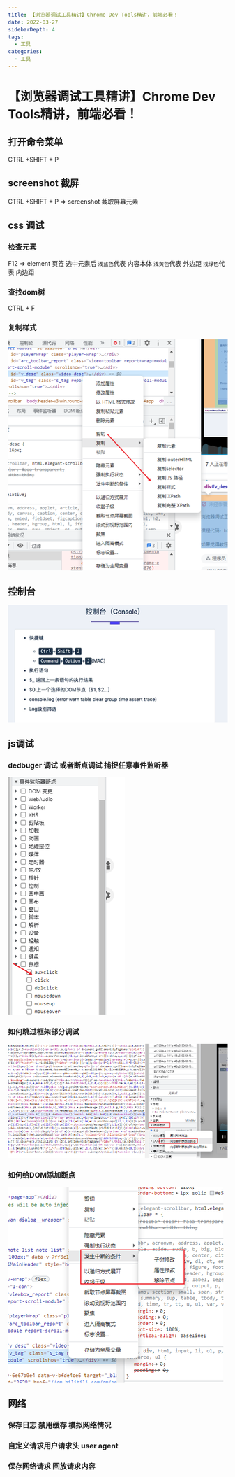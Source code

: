 ```yaml
---
title: 【浏览器调试工具精讲】Chrome Dev Tools精讲，前端必看！
date: 2022-03-27
sidebarDepth: 4
tags:
  - 工具
categories:
  - 工具
---
```



# 【浏览器调试工具精讲】Chrome Dev Tools精讲，前端必看！

## 打开命令菜单
CTRL +SHIFT + P


## screenshot 截屏 

CTRL +SHIFT + P => screenshot 截取屏幕元素

## css 调试
### 检查元素
F12 => element 页签 
选中元素后 `浅蓝色`代表 内容本体 `浅黄色`代表 外边距   `浅绿色`代表 内边距 
### 查找dom树

CTRL + F

### 复制样式

![1648277658733](https://raw.githubusercontent.com/anchuanyuan/TuChuangForITX/main/images/202203/26/145419-714292.png)

## 控制台

![1648277744331](https://raw.githubusercontent.com/anchuanyuan/TuChuangForITX/main/images/202203/26/145545-9503.png)

## js调试



### dedbuger 调试 或者断点调试 捕捉任意事件监听器

![1648277860700](https://raw.githubusercontent.com/anchuanyuan/TuChuangForITX/main/images/202203/26/145741-278064.png)

### 如何跳过框架部分调试

![1648277995974](https://raw.githubusercontent.com/anchuanyuan/TuChuangForITX/main/images/202203/26/145956-253714.png)

### 如何给DOM添加断点

![1648277934160](https://raw.githubusercontent.com/anchuanyuan/TuChuangForITX/main/images/202203/26/145854-460592.png)



## 网络

### 保存日志 禁用缓存 模拟网络情况

### 自定义请求用户请求头 user agent

### 保存网络请求 回放请求内容
